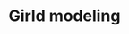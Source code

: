 ---
title: "Girld modeling"
alt: "A picture of a Girld modeling"
src: "/photos/model2.jpg"
caption: "Malaga, Spain"
index: 3
---